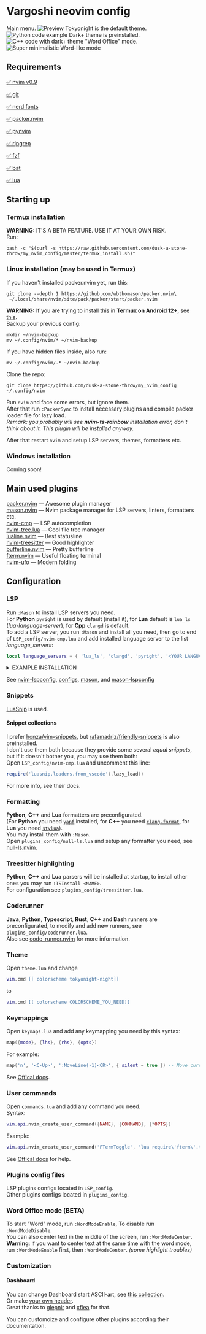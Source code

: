 # Vargoshi neovim config
Main menu.
![Preview](pics/preview.png)
Tokyonight is the default theme.
![Python code example](pics/python_code.png)
Dark+ theme is preinstalled.
![C++ code with dark+ theme](pics/cpp_code_with_vscode_theme.png)
"Word Office" mode.
![Super minimalistic Word-like mode](pics/word-like_mode.png)
## Requirements
[:white_check_mark: nvim v0.9](https://github.com/neovim/neovim)

[:white_check_mark: git](https://git-scm.com/book/en/v2/Getting-Started-Installing-Git)

[:white_check_mark: nerd fonts](https://github.com/ryanoasis/nerd-fonts#option-3-install-script)

[:white_check_mark: packer.nvim](https://github.com/wbthomason/packer.nvim)

[:white_check_mark: pynvim](https://github.com/neovim/pynvim)

[:white_check_mark: ripgrep](https://github.com/BurntSushi/ripgrep)

[:white_check_mark: fzf](https://github.com/junegunn/fzf)

[:white_check_mark: bat](https://github.com/sharkdp/bat)

[:white_check_mark: lua](https://lua.org)
## Starting up
### Termux installation
**WARNING:** IT'S A BETA FEATURE. USE IT AT YOUR OWN RISK.  
Run:
```shell
bash -c "$(curl -s https://raw.githubusercontent.com/dusk-a-stone-throw/my_nvim_config/master/termux_install.sh)"
```
### Linux installation (may be used in Termux)
If you haven't installed packer.nvim yet, run this:  
```shell
git clone --depth 1 https://github.com/wbthomason/packer.nvim\
 ~/.local/share/nvim/site/pack/packer/start/packer.nvim
```
**WARNING:** If you are trying to install this in **Termux on Android 12+**, see [this](https://github.com/dusk-a-stone-throw/my_nvim_config/wiki/Termux-installation).  
Backup your previous config:  
```shell
mkdir ~/nvim-backup
mv ~/.config/nvim/* ~/nvim-backup
```
If you have hidden files inside, also run:
```shell
mv ~/.config/nvim/.* ~/nvim-backup
```
Clone the repo:  
```shell
git clone https://github.com/dusk-a-stone-throw/my_nvim_config ~/.config/nvim
```
Run `nvim` and face some errors, but ignore them.  
After that run `:PackerSync` to install necessary plugins and compile packer loader file for lazy load.  
*Remark: you probably will see **nvim-ts-rainbow** installation error, don't think about it. This plugin will be installed anyway.*  

After that restart `nvim` and setup LSP servers, themes, formatters etc.
### Windows installation
<!-- See [this page](https://github.com/dusk-a-stone-throw/my_nvim_config/wiki/Windows-installation). -->
Coming soon!
## Main used plugins
[packer.nvim](https://github.com/wbthomason/packer.nvim) — Awesome plugin manager  
[mason.nvim](https://github.com/williamboman/mason.nvim) — Nvim package manager for LSP servers, linters, formatters etc.  
[nvim-cmp](https://github.com/rsh7th/nvim-cmp) — LSP autocompletion  
[nvim-tree.lua](https://github.com/kyazdani42/nvim-tree.lua) — Cool file tree manager  
[lualine.nvim](https://github.com/nvim-lualine/lualine.nvim) — Best statusline  
[nvim-treesitter](https://github.com/nvim-treesitter/nvim-treesitter) — Good highlighter  
[bufferline.nvim](https://github.com/akinsho/bufferline.nvim) — Pretty bufferline  
[fterm.nvim](https://github.com/iajiawang/fterm.nvim) — Useful floating terminal  
[nvim-ufo](https://github.com/kevinhwang91/nvim-ufo) — Modern folding  
## Configuration
### LSP

Run `:Mason` to install LSP servers you need.  
For **Python** `pyright` is used by default (install it),
for **Lua** default is `lua_ls` (*lua-language-server*),
for **Cpp** `clangd` is default.  
To add a LSP server, you run `:Mason` and install all you need, then go to end of `LSP_config/nvim-cmp.lua` and add installed language server to the list *language_servers*:  
```lua
local language_servers = { 'lua_ls', 'clangd', 'pyright', '<YOUR LANGUAGE SERVER>' }
```
<details>
<summary>EXAMPLE INSTALLATION</summary>

#### Let's install a LSP server for Go.
1. Run `:MasonInstall gopls` (or run `:Mason` and choose manually).
2. Open `LSP_config/nvim-cmp.lua` and append **gopls** to the *language_servers*:  
from  
```lua
local language_servers = { 'lua_ls', 'clangd', 'pyright'}
```
to  
```lua
local language_servers = { 'lua_ls', 'clangd', 'pyright', 'gopls' }
```
*LSP autocompletion and linting are ready, but you better install a formatter and the Treesitter parser.*  
3. Run `:MasonInstall gofumpt` to install the formatter (or any other you need). Don't forget to configure it, see [Formatting](#Formatting).  
4. Install Treesitter parser: `:TSInstall go`.  
5. Here you *go*!
</details>

See [nvim-lspconfig](https://github.com/neovim/nvim-lspconfig), [configs](https://github.com/neovim/nvim-lspconfig/blob/master/doc/server_configurations.md),
[mason](https://github.com/williamboman/mason.nvim), and [mason-lspconfig](https://github.com/williamboman/mason-lspconfig.nvim)
### Snippets
[LuaSnip](https://github.com/L3MON4D3/LuaSnip) is used.  
#### Snippet collections
I prefer [honza/vim-snippets](https://github.com/honza/vim-snippets/tree/master/snippets),
but [rafamadriz/friendly-snippets](https://github.com/rafamadriz/friendly-snippets) is also preinstalled.  
I don't use them both because they provide some several *equal snippets*, but if it doesn't bother you, you may use them both:  
Open `LSP_config/nvim-cmp.lua` and uncomment this line:
```lua
require('luasnip.loaders.from_vscode').lazy_load()
```
For more info, see their docs.
### Formatting <a name="Formatting"></a>
**Python**, **C++** and **Lua** formatters are preconfigurated.  
(For **Python** you need [`yapf`](https://github.com/google/yapf) installed, for **C++** you need
[`clang-format`](https://clang.llvm.org/docs/ClangFormat.html),
for **Lua** you need [`stylua`](https://github.com/JohnnyMorganz/StyLua)).  
You may install them with `:Mason`.  
Open `plugins_config/null-ls.lua` and setup any formatter you need,
see [null-ls.nvim](https://github.com/jose-elias-alvarez/null-ls.nvim).
### Treesitter highlighting
**Python**, **C++** and **Lua** parsers will be installed at startup,
to install other ones you may run `:TSInstall <NAME>`.  
For configuration see `plugins_config/treesitter.lua`.
### Coderunner
**Java**, **Python**, **Typescript**, **Rust**, **C++** and **Bash** runners are preconfigurated,
to modify and add new runners, see `plugins_config/coderunner.lua`.  
Also see [code_runner.nvim](https://github.com/CRAG666/code_runner.nvim) for more information.
### Theme
Open `theme.lua` and change
```lua
vim.cmd [[ colorscheme tokyonight-night]]
```
to
```lua
vim.cmd [[ colorscheme COLORSCHEME_YOU_NEED]]
```
### Keymappings
Open `keymaps.lua` and add any keymapping you need by this syntax:
```lua
map({mode}, {lhs}, {rhs}, {opts})
```
For example:
```lua
map('n', '<C-Up>', ':MoveLine(-1)<CR>', { silent = true }) -- Move current line upwards
```
See [Offical docs](https://neovim.io/doc/user/lua.html#vim.keymap.set()).
### User commands
Open `commands.lua` and add any command you need.  
Syntax: 
```lua
vim.api.nvim_create_user_command({NAME}, {COMMAND}, {*OPTS})
```
Example:
```lua
vim.api.nvim_create_user_command('FTermToggle', 'lua require\'fterm\'.toggle()', {})
```
See [Offical docs](https://neovim.io/doc/user/api.html#nvim_create_user_command()) for help.
### Plugins config files
LSP plugins configs located in `LSP_config`.  
Other plugins configs located in `plugins_config`.
### Word Office mode (BETA)
To start "Word" mode, run `:WordModeEnable`,
To disable run `:WordModeDisable`.  
You can also center text in the middle of the screen, run `:WordModeCenter`.  
**Warning**: if you want to center text at the same time with the word mode, run `:WordModeEnable` first, then `:WordModeCenter`. *(some highlight troubles)*
### Customization
#### Dashboard
You can change Dashboard start ASCII-art, see [this collection](https://github.com/glepnir/dashboard-nvim/wiki/Ascii-Header-Text).  
Or make [your own header](https://xflea.github.io/nv-dashboard-header-maker/).  
Great thanks to [glepnir](https://github.com/glepnir) and [xflea](https://github.com/xflea) for that.

You can customoize and configure other plugins according their documentation.
